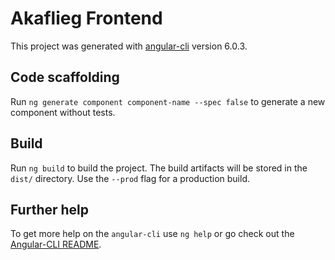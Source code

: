 # Akaflieg Frontend

This project was generated with [angular-cli](https://github.com/angular/angular-cli) version 6.0.3.

## Code scaffolding

Run `ng generate component component-name --spec false` to generate a new component without tests.

## Build

Run `ng build` to build the project. The build artifacts will be stored in the `dist/` directory. Use the `--prod` flag for a production build.

## Further help

To get more help on the `angular-cli` use `ng help` or go check out the [Angular-CLI README](https://github.com/angular/angular-cli/blob/master/README.md).
